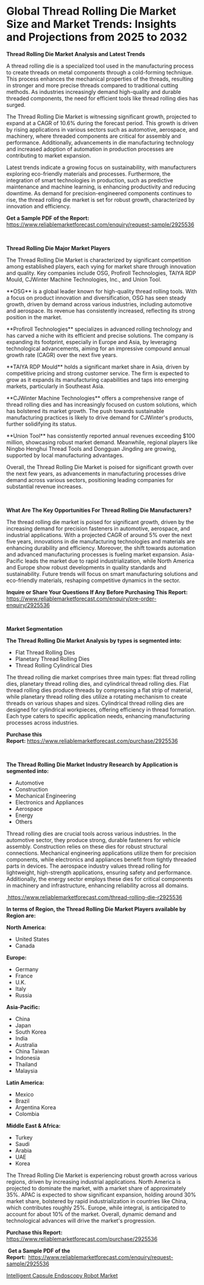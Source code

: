 <p><h1>Global Thread Rolling Die Market Size and Market Trends: Insights and Projections from 2025 to 2032</h1></p><p><strong>Thread Rolling Die Market Analysis and Latest Trends</strong></p>
<p><p>A thread rolling die is a specialized tool used in the manufacturing process to create threads on metal components through a cold-forming technique. This process enhances the mechanical properties of the threads, resulting in stronger and more precise threads compared to traditional cutting methods. As industries increasingly demand high-quality and durable threaded components, the need for efficient tools like thread rolling dies has surged.</p><p>The Thread Rolling Die Market is witnessing significant growth, projected to expand at a CAGR of 10.6% during the forecast period. This growth is driven by rising applications in various sectors such as automotive, aerospace, and machinery, where threaded components are critical for assembly and performance. Additionally, advancements in die manufacturing technology and increased adoption of automation in production processes are contributing to market expansion. </p><p>Latest trends indicate a growing focus on sustainability, with manufacturers exploring eco-friendly materials and processes. Furthermore, the integration of smart technologies in production, such as predictive maintenance and machine learning, is enhancing productivity and reducing downtime. As demand for precision-engineered components continues to rise, the thread rolling die market is set for robust growth, characterized by innovation and efficiency.</p></p>
<p><strong>Get a Sample PDF of the Report:&nbsp;</strong> <a href="https://www.reliablemarketforecast.com/enquiry/request-sample/2925536?utm_campaign=3049&utm_medium=2&utm_source=Github&utm_content=ia&utm_term=12032025&utm_id=thread-rolling-die">https://www.reliablemarketforecast.com/enquiry/request-sample/2925536</a></p>
<p>&nbsp;</p>
<p><strong>Thread Rolling Die Major Market Players</strong></p>
<p><p>The Thread Rolling Die Market is characterized by significant competition among established players, each vying for market share through innovation and quality. Key companies include OSG, Profiroll Technologies, TAIYA RDP Mould, CJWinter Machine Technologies, Inc., and Union Tool.</p><p>**OSG** is a global leader known for high-quality thread rolling tools. With a focus on product innovation and diversification, OSG has seen steady growth, driven by demand across various industries, including automotive and aerospace. Its revenue has consistently increased, reflecting its strong position in the market.</p><p>**Profiroll Technologies** specializes in advanced rolling technology and has carved a niche with its efficient and precise solutions. The company is expanding its footprint, especially in Europe and Asia, by leveraging technological advancements, aiming for an impressive compound annual growth rate (CAGR) over the next five years.</p><p>**TAIYA RDP Mould** holds a significant market share in Asia, driven by competitive pricing and strong customer service. The firm is expected to grow as it expands its manufacturing capabilities and taps into emerging markets, particularly in Southeast Asia.</p><p>**CJWinter Machine Technologies** offers a comprehensive range of thread rolling dies and has increasingly focused on custom solutions, which has bolstered its market growth. The push towards sustainable manufacturing practices is likely to drive demand for CJWinter's products, further solidifying its status.</p><p>**Union Tool** has consistently reported annual revenues exceeding $100 million, showcasing robust market demand. Meanwhile, regional players like Ningbo Henghui Thread Tools and Dongguan Jingding are growing, supported by local manufacturing advantages.</p><p>Overall, the Thread Rolling Die Market is poised for significant growth over the next few years, as advancements in manufacturing processes drive demand across various sectors, positioning leading companies for substantial revenue increases.</p></p>
<p>&nbsp;</p>
<p><strong>What Are The Key Opportunities For Thread Rolling Die Manufacturers?</strong></p>
<p><p>The thread rolling die market is poised for significant growth, driven by the increasing demand for precision fasteners in automotive, aerospace, and industrial applications. With a projected CAGR of around 5% over the next five years, innovations in die manufacturing technologies and materials are enhancing durability and efficiency. Moreover, the shift towards automation and advanced manufacturing processes is fueling market expansion. Asia-Pacific leads the market due to rapid industrialization, while North America and Europe show robust developments in quality standards and sustainability. Future trends will focus on smart manufacturing solutions and eco-friendly materials, reshaping competitive dynamics in the sector.</p></p>
<p><strong>Inquire or Share Your Questions If Any Before Purchasing This Report:</strong> <a href="https://www.reliablemarketforecast.com/enquiry/pre-order-enquiry/2925536?utm_campaign=3049&utm_medium=2&utm_source=Github&utm_content=ia&utm_term=12032025&utm_id=thread-rolling-die">https://www.reliablemarketforecast.com/enquiry/pre-order-enquiry/2925536</a></p>
<p>&nbsp;</p>
<p><strong>Market Segmentation</strong></p>
<p><strong>The Thread Rolling Die Market Analysis by types is segmented into:</strong></p>
<p><ul><li>Flat Thread Rolling Dies</li><li>Planetary Thread Rolling Dies</li><li>Thread Rolling Cylindrical Dies</li></ul></p>
<p><p>The thread rolling die market comprises three main types: flat thread rolling dies, planetary thread rolling dies, and cylindrical thread rolling dies. Flat thread rolling dies produce threads by compressing a flat strip of material, while planetary thread rolling dies utilize a rotating mechanism to create threads on various shapes and sizes. Cylindrical thread rolling dies are designed for cylindrical workpieces, offering efficiency in thread formation. Each type caters to specific application needs, enhancing manufacturing processes across industries.</p></p>
<p><strong>Purchase this Report:&nbsp;</strong><a href="https://www.reliablemarketforecast.com/purchase/2925536?utm_campaign=3049&utm_medium=2&utm_source=Github&utm_content=ia&utm_term=12032025&utm_id=thread-rolling-die">https://www.reliablemarketforecast.com/purchase/2925536</a></p>
<p>&nbsp;</p>
<p><strong>The Thread Rolling Die Market Industry Research by Application is segmented into:</strong></p>
<p><ul><li>Automotive</li><li>Construction</li><li>Mechanical Engineering</li><li>Electronics and Appliances</li><li>Aerospace</li><li>Energy</li><li>Others</li></ul></p>
<p><p>Thread rolling dies are crucial tools across various industries. In the automotive sector, they produce strong, durable fasteners for vehicle assembly. Construction relies on these dies for robust structural connections. Mechanical engineering applications utilize them for precision components, while electronics and appliances benefit from tightly threaded parts in devices. The aerospace industry values thread rolling for lightweight, high-strength applications, ensuring safety and performance. Additionally, the energy sector employs these dies for critical components in machinery and infrastructure, enhancing reliability across all domains.</p></p>
<p><a href="https://www.reliablemarketforecast.com/thread-rolling-die-r2925536?utm_campaign=3049&utm_medium=2&utm_source=Github&utm_content=ia&utm_term=12032025&utm_id=thread-rolling-die">&nbsp;https://www.reliablemarketforecast.com/thread-rolling-die-r2925536</a></p>
<p><strong>In terms of Region, the Thread Rolling Die Market Players available by Region are:</strong></p>
<p>
    <p> <strong> North America: </strong>
        <ul>
            <li>United States</li>
            <li>Canada</li>
        </ul>
        </p> 
    <p> <strong> Europe: </strong>
        <ul>
            <li>Germany</li>
            <li>France</li>
            <li>U.K.</li>
            <li>Italy</li>
            <li>Russia</li>
        </ul>
        </p> 
    <p> <strong> Asia-Pacific: </strong>
        <ul>
            <li>China</li>
            <li>Japan</li>
            <li>South Korea</li>
            <li>India</li>
            <li>Australia</li>
            <li>China Taiwan</li>
            <li>Indonesia</li>
            <li>Thailand</li>
            <li>Malaysia</li>
        </ul>
        </p> 
    <p> <strong> Latin America: </strong>
        <ul>
            <li>Mexico</li>
            <li>Brazil</li>
            <li>Argentina Korea</li>
            <li>Colombia</li>
        </ul>
        </p> 
    <p> <strong> Middle East & Africa: </strong>
        <ul>
            <li>Turkey</li>
            <li>Saudi</li>
            <li>Arabia</li>
            <li>UAE</li>
            <li>Korea</li>
        </ul>
    </p>
    </p>
<p><p>The Thread Rolling Die Market is experiencing robust growth across various regions, driven by increasing industrial applications. North America is projected to dominate the market, with a market share of approximately 35%. APAC is expected to show significant expansion, holding around 30% market share, bolstered by rapid industrialization in countries like China, which contributes roughly 25%. Europe, while integral, is anticipated to account for about 10% of the market. Overall, dynamic demand and technological advances will drive the market's progression.</p></p>
<p><strong>Purchase this Report: </strong><a href="https://www.reliablemarketforecast.com/purchase/2925536?utm_campaign=3049&utm_medium=2&utm_source=Github&utm_content=ia&utm_term=12032025&utm_id=thread-rolling-die">https://www.reliablemarketforecast.com/purchase/2925536</a></p>
<p>&nbsp;<strong>Get a Sample PDF of the Report:&nbsp;&nbsp;</strong><a href="https://www.reliablemarketforecast.com/enquiry/request-sample/2925536?utm_campaign=3049&utm_medium=2&utm_source=Github&utm_content=ia&utm_term=12032025&utm_id=thread-rolling-die">https://www.reliablemarketforecast.com/enquiry/request-sample/2925536</a></p>
<p><strong></strong></p>
<p><p><a href="https://github.com/donsonjupa/Market-Research-Report-List-1/blob/main/intelligent-capsule-endoscopy-robot-market.md?utm_campaign=3049&utm_medium=2&utm_source=Github&utm_content=ia&utm_term=12032025&utm_id=thread-rolling-die">Intelligent Capsule Endoscopy Robot Market</a></p></p>